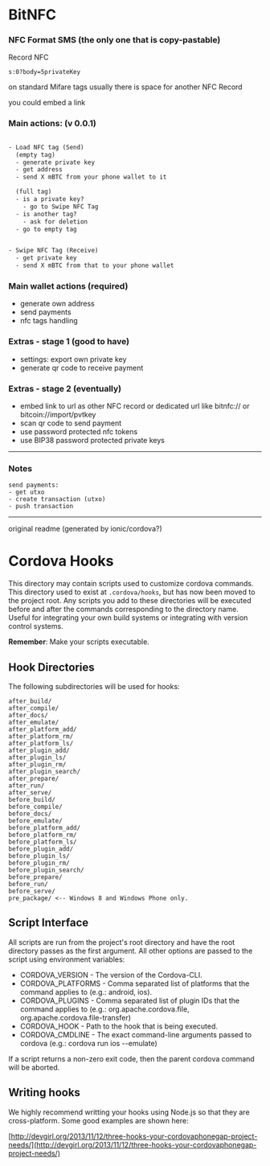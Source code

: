 # BitNFC


### NFC Format SMS (the only one that is copy-pastable)

Record NFC

```
s:0?body=5privateKey
```

on standard Mifare tags usually there is space for another NFC Record

you could embed a link


### Main actions: (v 0.0.1)


```txt

- Load NFC tag (Send)
  (empty tag)
  - generate private key
  - get address
  - send X mBTC from your phone wallet to it

  (full tag)
  - is a private key?
    - go to Swipe NFC Tag
  - is another tag?
    - ask for deletion
  - go to empty tag


- Swipe NFC Tag (Receive)
  - get private key
  - send X mBTC from that to your phone wallet


```



### Main wallet actions (required)

- generate own address
- send payments
- nfc tags handling


### Extras - stage 1 (good to have)

- settings: export own private key
- generate qr code to receive payment  


### Extras - stage 2 (eventually)

- embed link to url as other NFC record or dedicated url like bitnfc:// or bitcoin://import/pvtkey
- scan qr code to send payment
- use password protected nfc tokens
- use BIP38 password protected private keys


---

### Notes


```
send payments:
- get utxo
- create transaction (utxo)
- push transaction
```


---

original readme (generated by ionic/cordova?)

<!--
#
# Licensed to the Apache Software Foundation (ASF) under one
# or more contributor license agreements.  See the NOTICE file
# distributed with this work for additional information
# regarding copyright ownership.  The ASF licenses this file
# to you under the Apache License, Version 2.0 (the
# "License"); you may not use this file except in compliance
# with the License.  You may obtain a copy of the License at
#
# http://www.apache.org/licenses/LICENSE-2.0
#
# Unless required by applicable law or agreed to in writing,
# software distributed under the License is distributed on an
# "AS IS" BASIS, WITHOUT WARRANTIES OR CONDITIONS OF ANY
#  KIND, either express or implied.  See the License for the
# specific language governing permissions and limitations
# under the License.
#
-->
# Cordova Hooks

This directory may contain scripts used to customize cordova commands. This
directory used to exist at `.cordova/hooks`, but has now been moved to the
project root. Any scripts you add to these directories will be executed before
and after the commands corresponding to the directory name. Useful for
integrating your own build systems or integrating with version control systems.

__Remember__: Make your scripts executable.

## Hook Directories
The following subdirectories will be used for hooks:

    after_build/
    after_compile/
    after_docs/
    after_emulate/
    after_platform_add/
    after_platform_rm/
    after_platform_ls/
    after_plugin_add/
    after_plugin_ls/
    after_plugin_rm/
    after_plugin_search/
    after_prepare/
    after_run/
    after_serve/
    before_build/
    before_compile/
    before_docs/
    before_emulate/
    before_platform_add/
    before_platform_rm/
    before_platform_ls/
    before_plugin_add/
    before_plugin_ls/
    before_plugin_rm/
    before_plugin_search/
    before_prepare/
    before_run/
    before_serve/
    pre_package/ <-- Windows 8 and Windows Phone only.

## Script Interface

All scripts are run from the project's root directory and have the root directory passes as the first argument. All other options are passed to the script using environment variables:

* CORDOVA_VERSION - The version of the Cordova-CLI.
* CORDOVA_PLATFORMS - Comma separated list of platforms that the command applies to (e.g.: android, ios).
* CORDOVA_PLUGINS - Comma separated list of plugin IDs that the command applies to (e.g.: org.apache.cordova.file, org.apache.cordova.file-transfer)
* CORDOVA_HOOK - Path to the hook that is being executed.
* CORDOVA_CMDLINE - The exact command-line arguments passed to cordova (e.g.: cordova run ios --emulate)

If a script returns a non-zero exit code, then the parent cordova command will be aborted.


## Writing hooks

We highly recommend writting your hooks using Node.js so that they are
cross-platform. Some good examples are shown here:

[http://devgirl.org/2013/11/12/three-hooks-your-cordovaphonegap-project-needs/](http://devgirl.org/2013/11/12/three-hooks-your-cordovaphonegap-project-needs/)
